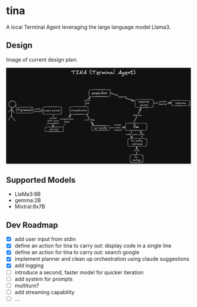 # tina
A local Terminal Agent leveraging the large language model Llama3.

## Design
Image of current design plan:

![tina](./static/design_01.png)

## Supported Models
- LlaMa3:8B
- gemma:2B
- Mixtral:8x7B

## Dev Roadmap
- [x] add user input from stdin
- [x] define an action for tina to carry out: display code in a single line
- [x] define an action for tina to carry out: search google
- [x] implement planner and clean up orchestration using claude suggestions
- [x] add logging
- [ ] introduce a second, faster model for quicker iteration
- [ ] add system for prompts
- [ ] multiturn?
- [ ] add streaming capability
- [ ] ...
